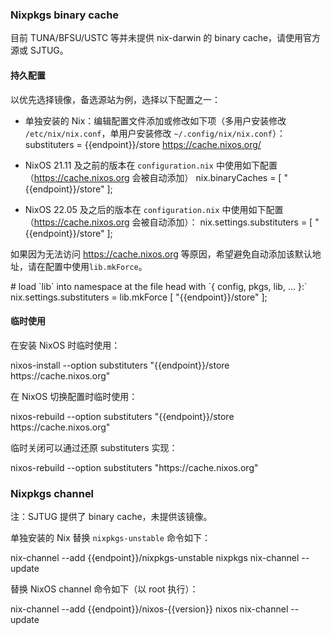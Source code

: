 ### Nixpkgs binary cache

目前 TUNA/BFSU/USTC 等并未提供 nix-darwin 的 binary cache，请使用官方源或 SJTUG。

#### 持久配置

以优先选择镜像，备选源站为例，选择以下配置之一：

- 单独安装的 Nix：编辑配置文件添加或修改如下项（多用户安装修改 `/etc/nix/nix.conf`，单用户安装修改 `~/.config/nix/nix.conf`）：
    <tmpl>
substituters = {{endpoint}}/store https://cache.nixos.org/
</tmpl>

- NixOS 21.11 及之前的版本在 `configuration.nix` 中使用如下配置（https://cache.nixos.org 会被自动添加）
    <tmpl z-lang="nix">
    nix.binaryCaches = [ "{{endpoint}}/store" ];
</tmpl>

- NixOS 22.05 及之后的版本在 `configuration.nix` 中使用如下配置（https://cache.nixos.org 会被自动添加）：
    <tmpl z-lang="nix">
    nix.settings.substituters = [ "{{endpoint}}/store" ];
</tmpl>

如果因为无法访问 https://cache.nixos.org 等原因，希望避免自动添加该默认地址，请在配置中使用`lib.mkForce`。

<tmpl z-lang="nix">
# load `lib` into namespace at the file head with `{ config, pkgs, lib, ... }:`
nix.settings.substituters = lib.mkForce [ "{{endpoint}}/store" ];
</tmpl>

#### 临时使用

在安装 NixOS 时临时使用：

<tmpl z-lang="bash">
nixos-install --option substituters "{{endpoint}}/store https://cache.nixos.org"
</tmpl>

在 NixOS 切换配置时临时使用：

<tmpl z-lang="bash">
nixos-rebuild --option substituters "{{endpoint}}/store https://cache.nixos.org"
</tmpl>

临时关闭可以通过还原 substituters 实现：

<tmpl z-lang="bash">
nixos-rebuild --option substituters "https://cache.nixos.org"
</tmpl>

### Nixpkgs channel

注：SJTUG 提供了 binary cache，未提供该镜像。

单独安装的 Nix 替换 `nixpkgs-unstable` 命令如下：

<tmpl z-lang="bash">
nix-channel --add {{endpoint}}/nixpkgs-unstable nixpkgs
nix-channel --update
</tmpl>

替换 NixOS channel 命令如下（以 root 执行）：

<tmpl z-lang="bash" z-input="version">
nix-channel --add {{endpoint}}/nixos-{{version}} nixos
nix-channel --update
</tmpl>
